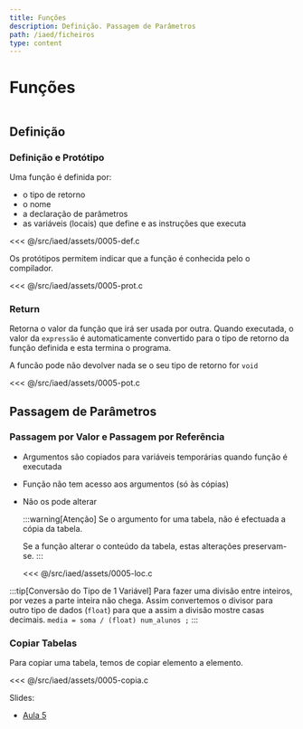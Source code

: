 ```yaml
---
title: Funções
description: Definição. Passagem de Parâmetros
path: /iaed/ficheiros
type: content
---
```


# Funções

```toc

```

## Definição

### Definição e Protótipo

Uma função é definida por:

- o tipo de retorno
- o nome
- a declaração de parâmetros
- as variáveis (locais) que define e as instruções que executa

<<< @/src/iaed/assets/0005-def.c

Os protótipos permitem indicar que a função é conhecida pelo o compilador.

<<< @/src/iaed/assets/0005-prot.c

### Return

Retorna o valor da função que irá ser usada por outra.
Quando executada, o valor da `expressão` é automaticamente convertido para o tipo de retorno da função definida e esta termina o programa.

A funcão pode não devolver nada se o seu tipo de retorno for `void`

<<< @/src/iaed/assets/0005-pot.c

## Passagem de Parâmetros

### Passagem por Valor e Passagem por Referência

- Argumentos são copiados para variáveis temporárias
  quando função é executada
- Função não tem acesso aos argumentos (só às cópias)
- Não os pode alterar

  :::warning[Atenção]
  Se o argumento for uma tabela, não é
  efectuada a cópia da tabela.

  Se a função alterar o conteúdo da tabela, estas alterações preservam-se.
  :::

  <<< @/src/iaed/assets/0005-loc.c

:::tip[Conversão do Tipo de 1 Variável]
Para fazer uma divisão entre inteiros, por vezes a parte inteira não chega.
Assim convertemos o divisor para outro tipo de dados (`float`) para que a assim a divisão mostre casas decimais.
`media = soma / (float) num_alunos ;`
:::

### Copiar Tabelas

Para copiar uma tabela, temos de copiar elemento a elemento.

<<< @/src/iaed/assets/0005-copia.c

Slides:

- [Aula 5](https://drive.google.com/file/d/1p2wguxSNAtxRTz8PGN_V-FVC3lbcQ6Go/view?usp=sharing)
